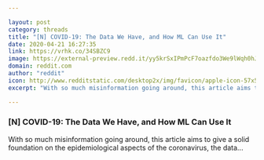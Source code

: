 ```yaml
---

layout: post
category: threads
title: "[N] COVID-19: The Data We Have, and How ML Can Use It"
date: 2020-04-21 16:27:35
link: https://vrhk.co/34SBZC9
image: https://external-preview.redd.it/yy5krSxIPmPcF7oazfdo3We9lWqh0hJhvnlU9D9CQLs.jpg?width=1200&height=628.272251309&auto=webp&crop=1200:628.272251309,smart&s=4d12a9da6ec481f8c2fa6370a4fbd57fdf2c0b15
domain: reddit.com
author: "reddit"
icon: http://www.redditstatic.com/desktop2x/img/favicon/apple-icon-57x57.png
excerpt: "With so much misinformation going around, this article aims to give a solid foundation on the epidemiological aspects of the coronavirus, the data..."

---
```


### [N] COVID-19: The Data We Have, and How ML Can Use It

With so much misinformation going around, this article aims to give a solid foundation on the epidemiological aspects of the coronavirus, the data...
